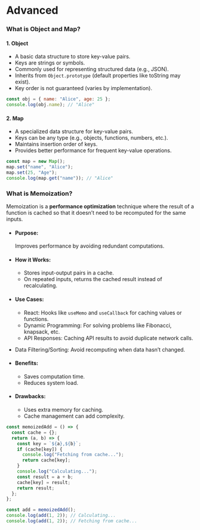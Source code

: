 # Advanced

### What is Object and Map?
#### 1. Object
 - A basic data structure to store key-value pairs.
 - Keys are strings or symbols.
 - Commonly used for representing structured data (e.g., JSON).
 - Inherits from `Object.prototype` (default properties like toString may exist).
 - Key order is not guaranteed (varies by implementation).
```jsx
const obj = { name: "Alice", age: 25 };
console.log(obj.name); // "Alice"
```
#### 2. Map
 - A specialized data structure for key-value pairs.
 - Keys can be any type (e.g., objects, functions, numbers, etc.).
 - Maintains insertion order of keys.
 - Provides better performance for frequent key-value operations.
```jsx
const map = new Map();
map.set("name", "Alice");
map.set(25, "Age");
console.log(map.get("name")); // "Alice"
```

### What is Memoization?

Memoization is a **performance optimization** technique where the result of a function is cached so that it doesn’t need to be recomputed for the same inputs.

- #### Purpose:
  Improves performance by avoiding redundant computations.

- #### How it Works:
  - Stores input-output pairs in a cache.
  - On repeated inputs, returns the cached result instead of recalculating.

- #### Use Cases:
  - React:
  Hooks like ```useMemo``` and ``useCallback`` for caching values or functions.
  - Dynamic Programming:
  For solving problems like Fibonacci, knapsack, etc.
  - API Responses:
  Caching API results to avoid duplicate network calls.
 - Data Filtering/Sorting:
  Avoid recomputing when data hasn’t changed.

- #### Benefits:
  - Saves computation time.
  - Reduces system load.

- #### Drawbacks:

  - Uses extra memory for caching.
  - Cache management can add complexity.

```js
const memoizedAdd = () => {
  const cache = {};
  return (a, b) => {
    const key = `${a},${b}`;
    if (cache[key]) {
      console.log("Fetching from cache...");
      return cache[key];
    }
    console.log("Calculating...");
    const result = a + b;
    cache[key] = result;
    return result;
  };
};

const add = memoizedAdd();
console.log(add(1, 2)); // Calculating...
console.log(add(1, 2)); // Fetching from cache...
```